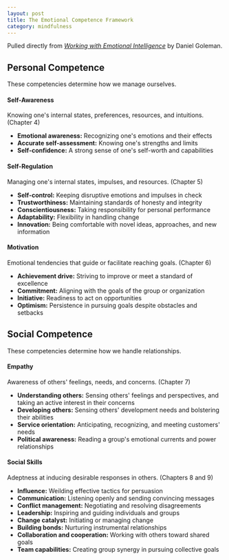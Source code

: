```yaml
---
layout: post
title: The Emotional Competence Framework
category: mindfulness
---
```


Pulled directly from [<i class="fa fa-book"></i> *Working with Emotional Intelligence*](http://www.amazon.com/Working-Emotional-Intelligence-Daniel-Goleman-ebook/dp/B000JMKTN2/ref=tmm_kin_swatch_0?_encoding=UTF8&sr=8-1&qid=1427167026) by Daniel Goleman.


<h2 id="personal">Personal Competence</h2>

These competencies determine how we manage ourselves.

#### Self-Awareness
Knowing one's internal states, preferences, resources, and intuitions. (Chapter 4)

* **Emotional awareness:** Recognizing one's emotions and their effects
* **Accurate self-assessment:** Knowing one's strengths and limits
* **Self-confidence:** A strong sense of one's self-worth and capabilities

#### Self-Regulation
Managing one's internal states, impulses, and resources. (Chapter 5)

* **Self-control:** Keeping disruptive emotions and impulses in check
* **Trustworthiness:** Maintaining standards of honesty and integrity
* **Conscientiousness:** Taking responsibility for personal performance
* **Adaptability:** Flexibility in handling change
* **Innovation:** Being comfortable with novel ideas, approaches, and new information

#### Motivation
Emotional tendencies that guide or facilitate reaching goals. (Chapter 6)

* **Achievement drive:** Striving to improve or meet a standard of excellence
* **Commitment:** Aligning with the goals of the group or organization
* **Initiative:** Readiness to act on opportunities
* **Optimism:** Persistence in pursuing goals despite obstacles and setbacks


<h2 id="social">Social Competence</h2>

These competencies determine how we handle relationships.

#### Empathy
Awareness of others' feelings, needs, and concerns. (Chapter 7)

* **Understanding others:** Sensing others' feelings and perspectives, and taking an active interest in their concerns
* **Developing others:** Sensing others' development needs and bolstering their abilities
* **Service orientation:** Anticipating, recognizing, and meeting customers' needs
* **Political awareness:** Reading a group's emotional currents and power relationships

#### Social Skills
Adeptness at inducing desirable responses in others. (Chapters 8 and 9)

* **Influence:** Weilding effective tactics for persuasion
* **Communication:** Listening openly and sending convincing messages
* **Conflict management:** Negotiating and resolving disagreements
* **Leadership:** Inspiring and guiding individuals and groups
* **Change catalyst:** Initiating or managing change
* **Building bonds:** Nurturing instrumental relationships
* **Collaboration and cooperation:** Working with others toward shared goals
* **Team capabilities:** Creating group synergy in pursuing collective goals
